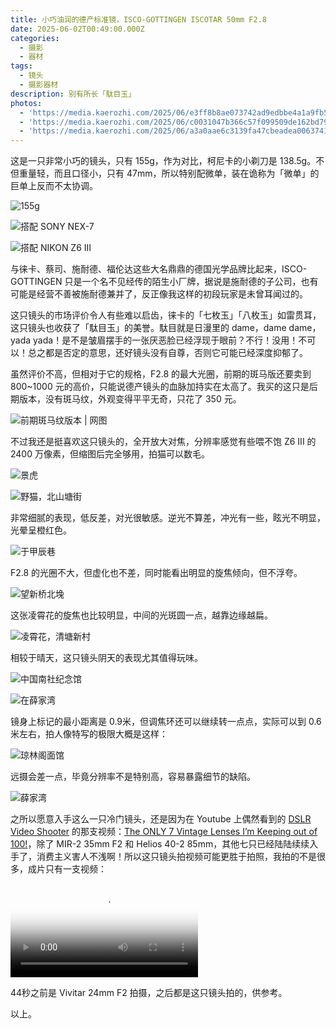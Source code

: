 ```yaml
---
title: 小巧油润的德产标准镜，ISCO-GOTTINGEN ISCOTAR 50mm F2.8
date: 2025-06-02T00:49:00.000Z
categories:
  - 摄影
  - 器材
tags:
  - 镜头
  - 摄影器材
description: 别有所长「駄目玉」
photos:
  - 'https://media.kaerozhi.com/2025/06/e3ff8b8ae073742ad9edbbe4a1a9fb53.png'
  - 'https://media.kaerozhi.com/2025/06/c0031047b366c57f099509de162bd793.png'
  - 'https://media.kaerozhi.com/2025/06/a3a0aae6c3139fa47cbeadea0063741d.png'
---
```

这是一只非常小巧的镜头，只有 155g，作为对比，柯尼卡的小剃刀是 138.5g。不但重量轻，而且口径小，只有 47mm，所以特别配微单，装在诡称为「微单」的巨单上反而不太协调。

![155g](https://media.kaerozhi.com/2025/06/1143fe39577e217f1781901225d1d62d.png)

![搭配 SONY NEX-7](https://media.kaerozhi.com/2025/06/c0031047b366c57f099509de162bd793.png)

![搭配 NIKON Z6 III](https://media.kaerozhi.com/2025/06/56d744978c095ba9b8c26239383423c0.png)

与徕卡、蔡司、施耐德、福伦达这些大名鼎鼎的德国光学品牌比起来，ISCO-GOTTINGEN 只是一个名不见经传的陌生小厂牌，据说是施耐德的子公司，也有可能是经营不善被施耐德兼并了，反正像我这样的初段玩家是未曾耳闻过的。

这只镜头的市场评价令人有些难以启齿，徕卡的「七枚玉」「八枚玉」如雷贯耳，这只镜头也收获了「駄目玉」的美誉。駄目就是日漫里的 dame，dame dame，yada yada！是不是皱眉摆手的一张厌恶脸已经浮现于眼前？不行！没用！不可以！总之都是否定的意思，还好镜头没有自尊，否则它可能已经深度抑郁了。

虽然评价不高，但相对于它的规格，F2.8 的最大光圈，前期的斑马版还要卖到 800~1000 元的高价，只能说德产镜头的血脉加持实在太高了。我买的这只是后期版本，没有斑马纹，外观变得平平无奇，只花了 350 元。

![前期斑马纹版本 | 网图](https://media.kaerozhi.com/2025/06/631390cf3fa62b4b8869e285439919ef.png)

不过我还是挺喜欢这只镜头的，全开放大对焦，分辨率感觉有些喂不饱 Z6 III 的 2400 万像素，但缩图后完全够用，拍猫可以数毛。

![景虎](https://media.kaerozhi.com/2025/06/a3a0aae6c3139fa47cbeadea0063741d.png)

![野猫，北山塘街](https://media.kaerozhi.com/2025/06/1b97b33ace78df333490d69dcfa31eed.png)

非常细腻的表现，低反差，对光很敏感。逆光不算差，冲光有一些，眩光不明显，光晕呈橙红色。

![于甲辰巷](https://media.kaerozhi.com/2025/06/787a572509b3937b3976cc855f02e4ee.png)

F2.8 的光圈不大，但虚化也不差，同时能看出明显的旋焦倾向，但不浮夸。

![望新桥北堍](https://media.kaerozhi.com/2025/06/0ce0fe935a9154400a98da3350cdec08.png)

这张凌霄花的旋焦也比较明显，中间的光斑圆一点，越靠边缘越扁。

![凌霄花，清塘新村](https://media.kaerozhi.com/2025/06/2473b1f2dcf9da91400510047e944740.png)

相较于晴天，这只镜头阴天的表现尤其值得玩味。

![中国南社纪念馆](https://media.kaerozhi.com/2025/06/0f6c65242ac72e07f2e87cedec6e864b.png)

![在薛家湾](https://media.kaerozhi.com/2025/06/332977663b72c443f86260ae57cf70c9.png)

镜身上标记的最小距离是 0.9米，但调焦环还可以继续转一点点，实际可以到 0.6 米左右，拍人像特写的极限大概是这样：

![琼林阁面馆](https://media.kaerozhi.com/2025/06/1e196e5d89ce16871bac4dc518cfef7c.png)

远摄会差一点，毕竟分辨率不是特别高，容易暴露细节的缺陷。

![薛家湾](https://media.kaerozhi.com/2025/06/1b59e405603251a814bf4d591149810f.png)

之所以愿意入手这么一只冷门镜头，还是因为在 Youtube 上偶然看到的 [DSLR Video Shooter](https://www.youtube.com/@dslrvideoshooter) 的那支视频：[The ONLY 7 Vintage Lenses I’m Keeping out of 100!](https://www.youtube.com/watch?v=Wo-ZuVFZ4E0)，除了 MIR-2 35mm F2 和 Helios 40-2 85mm，其他七只已经陆陆续续入手了，消费主义害人不浅啊！所以这只镜头拍视频可能更胜于拍照，我拍的不是很多，成片只有一支视频：

<video controls class="video" poster="https://media.kaerozhi.com/2025/06/6e8e641ca17e0b286fa30a72f8e3a5cc.png">  
    <source src="https://media.kaerozhi.com/north-shantang.mp4" type="video/mp4">  
    <img src="https://media.kaerozhi.com/2025/06/6e8e641ca17e0b286fa30a72f8e3a5cc.png" />
</video>

44秒之前是 Vivitar 24mm F2 拍摄，之后都是这只镜头拍的，供参考。

以上。

